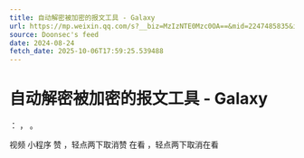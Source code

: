 ```yaml
---
title: 自动解密被加密的报文工具 - Galaxy
url: https://mp.weixin.qq.com/s?__biz=MzIzNTE0Mzc0OA==&mid=2247485835&idx=1&sn=77e22cfcb20988c2c5c0e7e2f2f360de
source: Doonsec's feed
date: 2024-08-24
fetch_date: 2025-10-06T17:59:25.539488
---
```


# 自动解密被加密的报文工具 - Galaxy

：
，
。

视频
小程序
赞
，轻点两下取消赞
在看
，轻点两下取消在看